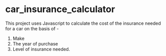 # car_insurance_calculator
This project uses Javascript to calculate the cost of the insurance needed for a car on the basis of -
  1. Make
  2. The year of purchase
  3. Level of insurance needed.
